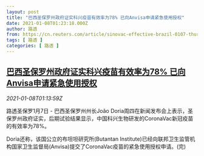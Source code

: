 ```yaml
---
layout: post
title: "巴西圣保罗州政府证实科兴疫苗有效率为78% 已向Anvisa申请紧急使用授权"
date: 2021-01-08T01:23:18.000Z
author: 路透
from: https://cn.reuters.com/article/sinovac-effective-brazil-0107-thur-idCNKBS29D051
tags: [ 路透 ]
categories: [ 路透 ]
---
```

<!--1610068998000-->
[巴西圣保罗州政府证实科兴疫苗有效率为78% 已向Anvisa申请紧急使用授权](https://cn.reuters.com/article/sinovac-effective-brazil-0107-thur-idCNKBS29D051)
------

<div>
<div><i>2021-01-08T01:13:59Z</i></div><p>路透圣保罗1月7日 - 巴西圣保罗州州长João Doria周四在新闻发布会上表示，圣保罗州政府证实，后期试验结果显示，中国科兴生物研发的CoronaVac新冠疫苗的有效率为78%。</p><p>Doria还称，该国公立的布坦坦研究所(Butantan Institute)已经向联邦卫生监管机构国家卫生监督局(Anvisa)提交了CoronaVac疫苗的紧急使用授权申请。(完)</p>
</div>
